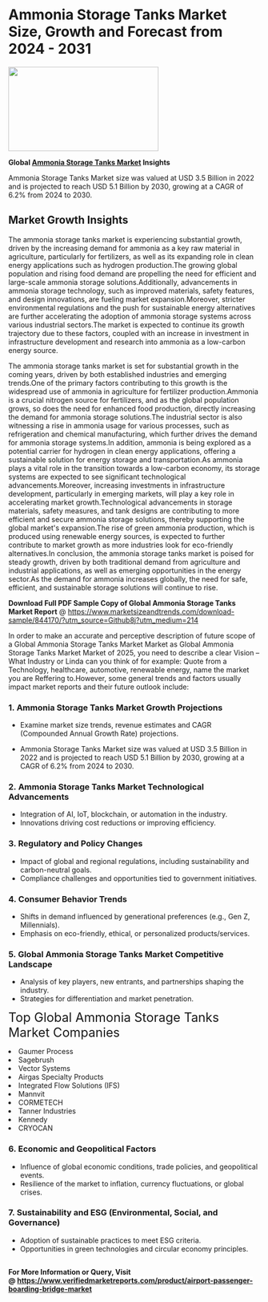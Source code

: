 <H1>Ammonia Storage Tanks Market Size, Growth and Forecast from 2024 - 2031</H1><img class="aligncenter size-medium wp-image-584254" src="https://thirdeyenews.in/wp-content/uploads/2024/09/Global-Market-Research-300x168.jpeg" alt="" width="300" height="168" /><p><strong>Global&nbsp;<a href="https://www.marketsizeandtrends.com/download-sample/844170/?utm_source=Github8j?utm_medium=214">Ammonia Storage Tanks Market</a> Insights</strong></p><p>Ammonia Storage Tanks Market size was valued at USD 3.5 Billion in 2022 and is projected to reach USD 5.1 Billion by 2030, growing at a CAGR of 6.2% from 2024 to 2030.</p><p><h2>Market Growth Insights</h2> <p>The ammonia storage tanks market is experiencing substantial growth, driven by the increasing demand for ammonia as a key raw material in agriculture, particularly for fertilizers, as well as its expanding role in clean energy applications such as hydrogen production.The growing global population and rising food demand are propelling the need for efficient and large-scale ammonia storage solutions.Additionally, advancements in ammonia storage technology, such as improved materials, safety features, and design innovations, are fueling market expansion.Moreover, stricter environmental regulations and the push for sustainable energy alternatives are further accelerating the adoption of ammonia storage systems across various industrial sectors.The market is expected to continue its growth trajectory due to these factors, coupled with an increase in investment in infrastructure development and research into ammonia as a low-carbon energy source.</p> <p>The ammonia storage tanks market is set for substantial growth in the coming years, driven by both established industries and emerging trends.One of the primary factors contributing to this growth is the widespread use of ammonia in agriculture for fertilizer production.Ammonia is a crucial nitrogen source for fertilizers, and as the global population grows, so does the need for enhanced food production, directly increasing the demand for ammonia storage solutions.The industrial sector is also witnessing a rise in ammonia usage for various processes, such as refrigeration and chemical manufacturing, which further drives the demand for ammonia storage systems.In addition, ammonia is being explored as a potential carrier for hydrogen in clean energy applications, offering a sustainable solution for energy storage and transportation.As ammonia plays a vital role in the transition towards a low-carbon economy, its storage systems are expected to see significant technological advancements.Moreover, increasing investments in infrastructure development, particularly in emerging markets, will play a key role in accelerating market growth.Technological advancements in storage materials, safety measures, and tank designs are contributing to more efficient and secure ammonia storage solutions, thereby supporting the global market's expansion.The rise of green ammonia production, which is produced using renewable energy sources, is expected to further contribute to market growth as more industries look for eco-friendly alternatives.In conclusion, the ammonia storage tanks market is poised for steady growth, driven by both traditional demand from agriculture and industrial applications, as well as emerging opportunities in the energy sector.As the demand for ammonia increases globally, the need for safe, efficient, and sustainable storage solutions will continue to rise.<p><span class=""><strong>Download Full PDF Sample Copy of Global Ammonia Storage Tanks Market Report</strong> @ <a href="https://www.marketsizeandtrends.com/download-sample/844170/?utm_source=Github8j?utm_medium=214" target="_blank">https://www.marketsizeandtrends.com/download-sample/844170/?utm_source=Github8j?utm_medium=214</a></span></p><p>In order to make an accurate and perceptive description of future scope of a Global&nbsp;Ammonia Storage Tanks Market Market as Global&nbsp;Ammonia Storage Tanks Market Market of 2025, you need to describe a clear Vision &ndash; What Industry or Linda can you think of for example: Quote from a Technology, healthcare, automotive, renewable energy, name the market you are Reffering to.However, some general trends and factors usually impact market reports and their future outlook include:</p><h3>1.&nbsp;<strong>Ammonia Storage Tanks Market Growth Projections</strong></h3><ul><li>Examine market size trends, revenue estimates and CAGR (Compounded Annual Growth Rate) projections.</li><li><p>Ammonia Storage Tanks Market size was valued at USD 3.5 Billion in 2022 and is projected to reach USD 5.1 Billion by 2030, growing at a CAGR of 6.2% from 2024 to 2030.</p></li></ul><h3>2.&nbsp;<strong>Ammonia Storage Tanks Market Technological Advancements</strong></h3><ul><li>Integration of AI, IoT, blockchain, or automation in the industry.</li><li>Innovations driving cost reductions or improving efficiency.</li></ul><h3>3.&nbsp;<strong>Regulatory and Policy Changes</strong></h3><ul><li>Impact of global and regional regulations, including sustainability and carbon-neutral goals.</li><li>Compliance challenges and opportunities tied to government initiatives.</li></ul><h3>4.&nbsp;<strong>Consumer Behavior Trends</strong></h3><ul><li>Shifts in demand influenced by generational preferences (e.g., Gen Z, Millennials).</li><li>Emphasis on eco-friendly, ethical, or personalized products/services.</li></ul><h3>5.&nbsp;<strong>Global Ammonia Storage Tanks Market Competitive Landscape</strong></h3><ul><li>Analysis of key players, new entrants, and partnerships shaping the industry.</li><li>Strategies for differentiation and market penetration.</li></ul><p data-pm-slice="1 1 []"><span style="color: inherit; font-family: inherit; font-size: 25px;">Top Global Ammonia Storage Tanks Market Companies</span></p><div class="" data-test-id=""><p><li>Gaumer Process</li><li> Sagebrush</li><li> Vector Systems</li><li> Airgas Specialty Products</li><li> Integrated Flow Solutions (IFS)</li><li> Mannvit</li><li> CORMETECH</li><li> Tanner Industries</li><li> Kennedy</li><li> CRYOCAN</li></p></div><h3>6.&nbsp;<strong>Economic and Geopolitical Factors</strong></h3><ul><li>Influence of global economic conditions, trade policies, and geopolitical events.</li><li>Resilience of the market to inflation, currency fluctuations, or global crises.</li></ul><h3>7.&nbsp;<strong>Sustainability and ESG (Environmental, Social, and Governance)</strong></h3><ul><li>Adoption of sustainable practices to meet ESG criteria.</li><li>Opportunities in green technologies and circular economy principles.</li></ul><h2><strong style="font-size: 14px;">For More Information or Query, Visit @&nbsp;</strong><a style="background-color: #ffffff; font-size: 14px;" href="https://www.marketsizeandtrends.com/report/ammonia-storage-tanks-market/" target="_blank">https://www.verifiedmarketreports.com/product/airport-passenger-boarding-bridge-market</a></h2>